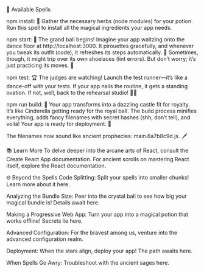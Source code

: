 📜 Available Spells

npm install: 🌿 Gather the necessary herbs (node modules) for your potion. Run this spell to install all the magical ingredients your app needs.

npm start: 🎵 The grand ball begins! Imagine your app waltzing onto the dance floor at http://localhost:3000. It pirouettes gracefully, and whenever you tweak its outfit (code), it refreshes its steps automatically. 💃
Sometimes, though, it might trip over its own shoelaces (lint errors). But don’t worry; it’s just practicing its moves. 👟

npm test: 🏆 The judges are watching! Launch the test runner—it’s like a dance-off with your tests. If your app nails the routine, it gets a standing ovation. If not, well, back to the rehearsal studio! 🕺💃

npm run build: 🏰 Your app transforms into a dazzling castle fit for royalty. It’s like Cinderella getting ready for the royal ball. The build process minifies everything, adds fancy filenames with secret hashes (shh, don’t tell), and voilà! Your app is ready for deployment. 🌟

The filenames now sound like ancient prophecies: main.6a7b8c9d.js. 🗡️

📚 Learn More
To delve deeper into the arcane arts of React, consult the Create React App documentation.
For ancient scrolls on mastering React itself, explore the React documentation.

🌐 Beyond the Spells
Code Splitting: Split your spells into smaller chunks! Learn more about it here.

Analyzing the Bundle Size: Peer into the crystal ball to see how big your magical bundle is! Details await here.

Making a Progressive Web App: Turn your app into a magical potion that works offline! Secrets lie here.

Advanced Configuration: For the bravest among us, venture into the advanced configuration realm.

Deployment: When the stars align, deploy your app! The path awaits here.

When Spells Go Awry: Troubleshoot with the ancient sages here.
